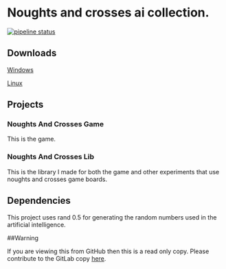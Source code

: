 # Noughts and crosses ai collection.

[![pipeline status](https://gitlab.com/efunb/noughts-and-crosses-ai-collection/badges/master/pipeline.svg)](https://gitlab.com/efunb/noughts-and-crosses-ai-collection/commits/master)

## Downloads

[Windows](https://gitlab.com/efunb/noughts-and-crosses-ai-collection/-/jobs/artifacts/master/download?job=nightly-windows-optimized)

[Linux](https://gitlab.com/efunb/noughts-and-crosses-ai-collection/-/jobs/artifacts/master/download?job=nightly-linux-optimized)

## Projects

### Noughts And Crosses Game

This is the game. 

### Noughts And Crosses Lib

This is the library I made for both the game and other experiments that use noughts and crosses game boards.

<!-- ### Ai Graph -->



## Dependencies

This project uses rand 0.5 for generating the random numbers used in the artificial intelligence.


##Warning

If you are viewing this from GitHub then this is a read only copy. Please contribute to the GitLab copy [here](https://gitlab.com/efunb/noughts-and-crosses-ai-collection).